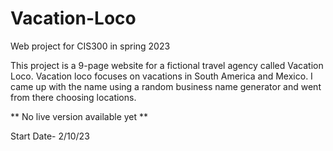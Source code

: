 # Vacation-Loco
Web project for CIS300 in spring 2023

This project is a 9-page website for a fictional travel agency called Vacation Loco. Vacation loco focuses on vacations in South America and Mexico. I came up with the name using a random business name generator and went from there choosing locations.

** No live version available yet **

Start Date- 2/10/23

